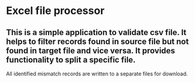 # Excel file processor

## This is a simple application to validate csv file. It helps to filter records found in source file but not found in target file and vice versa. It provides functionality to split a specific file. 
All identified mismatch records are written to a separate files for download. 
